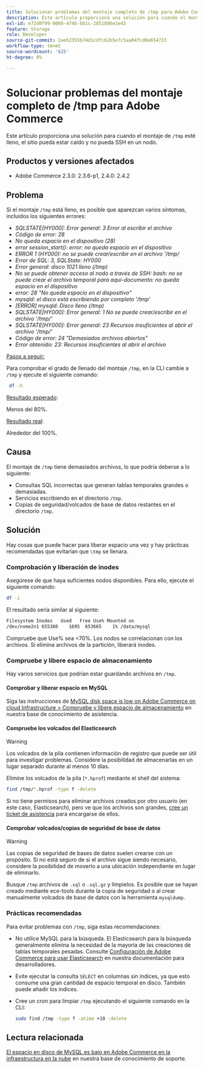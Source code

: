 ```yaml
---
title: Solucionar problemas del montaje completo de /tmp para Adobe Commerce
description: Este artículo proporciona una solución para cuando el montaje /tmp está lleno, el sitio puede estar caído y no puede SSH en un nodo.
exl-id: e72d0f99-0060-474b-bb1c-2851896e1e43
feature: Storage
role: Developer
source-git-commit: 2aeb2355b74d1cdfc62b5e7c5aa04fcd0a654733
workflow-type: tm+mt
source-wordcount: '625'
ht-degree: 0%

---
```


# Solucionar problemas del montaje completo de /tmp para Adobe Commerce

Este artículo proporciona una solución para cuando el montaje de `/tmp` esté lleno, el sitio pueda estar caído y no pueda SSH en un nodo.

## Productos y versiones afectados

* Adobe Commerce 2.3.0: 2.3.6-p1, 2.4.0: 2.4.2

## Problema

Si el montaje `/tmp` está lleno, es posible que aparezcan varios síntomas, incluidos los siguientes errores:

* *SQLSTATE[HY000]: Error general: 3 Error al escribir el archivo*
* *Código de error: 28*
* *No queda espacio en el dispositivo (28)*
* *error session_start(): error: no queda espacio en el dispositivo*
* *ERROR 1 (HY000): no se puede crear/escribir en el archivo &#39;/tmp/*
* *Error de SQL: 3, SQLState: HY000*
* *Error general: disco 1021 lleno (/tmp)*
* *No se puede obtener acceso al nodo a través de SSH:*
  *bash: no se puede crear el archivo temporal para aquí-documento: no queda espacio en el dispositivo*
* *error: 28 &quot;No queda espacio en el dispositivo&quot;*
* *mysqld: el disco está escribiendo por completo &#39;/tmp&#39;*
* *[ERROR] mysqld: Disco lleno (/tmp)*
* *SQLSTATE[HY000]: Error general: 1 No se puede crear/escribir en el archivo &#39;/tmp/&#39;*
* *SQLSTATE[HY000]: Error general: 23 Recursos insuficientes al abrir el archivo &#39;/tmp/&#39;*
* *Código de error: 24 &quot;Demasiados archivos abiertos&quot;*
* *Error obtenido: 23: Recursos insuficientes al abrir el archivo*


<u>Pasos a seguir:</u>

Para comprobar el grado de llenado del montaje `/tmp`, en la CLI cambie a `/tmp` y ejecute el siguiente comando:

```bash
 df -h
```

<u>Resultado esperado</u>:

Menos del 80%.

<u>Resultado real</u>:

Alrededor del 100%.

## Causa

El montaje de `/tmp` tiene demasiados archivos, lo que podría deberse a lo siguiente:

* Consultas SQL incorrectas que generan tablas temporales grandes o demasiadas.
* Servicios escribiendo en el directorio `/tmp`.
* Copias de seguridad/volcados de base de datos restantes en el directorio `/tmp`.

## Solución

Hay cosas que puede hacer para liberar espacio una vez y hay prácticas recomendadas que evitarían que `\tmp` se llenara.

### Comprobación y liberación de inodes

Asegúrese de que haya suficientes nodos disponibles. Para ello, ejecute el siguiente comando:

```bash
df -i
```

El resultado sería similar al siguiente:

```bash
Filesystem Inodes   Used   Free Use% Mounted on
/dev/nvme2n1 655360    1695  653665    1% /data/mysql
```

Compruebe que Use% sea &lt;70%. Los nodos se correlacionan con los archivos. Si elimina archivos de la partición, liberará inodes.

### Compruebe y libere espacio de almacenamiento

Hay varios servicios que podrían estar guardando archivos en `/tmp`.

#### Comprobar y liberar espacio en MySQL

Siga las instrucciones de [MySQL disk space is low on Adobe Commerce on cloud Infrastructure > Compruebe y libere espacio de almacenamiento](/help/troubleshooting/database/mysql-disk-space-is-low-on-magento-commerce-cloud.md#check_and_free) en nuestra base de conocimiento de asistencia.

#### Compruebe los volcados del Elasticsearch

>[!WARNING]
>
>Los volcados de la pila contienen información de registro que puede ser útil para investigar problemas. Considere la posibilidad de almacenarlas en un lugar separado durante al menos 10 días.

Elimine los volcados de la pila (`*.hprof`) mediante el shell del sistema:

```bash
find /tmp/*.hprof -type f -delete
```

Si no tiene permisos para eliminar archivos creados por otro usuario (en este caso, Elasticsearch), pero ve que los archivos son grandes, [cree un ticket de asistencia](/help/help-center-guide/help-center/magento-help-center-user-guide.md#submit-ticket) para encargarse de ellos.

#### Comprobar volcados/copias de seguridad de base de datos

>[!WARNING]
>
>Las copias de seguridad de bases de datos suelen crearse con un propósito. Si no está seguro de si el archivo sigue siendo necesario, considere la posibilidad de moverlo a una ubicación independiente en lugar de eliminarlo.

Busque `/tmp` archivos de `.sql` o `.sql.gz` y límpielos. Es posible que se hayan creado mediante ece-tools durante la copia de seguridad o al crear manualmente volcados de base de datos con la herramienta `mysqldump`.

### Prácticas recomendadas

Para evitar problemas con `/tmp`, siga estas recomendaciones:

* No utilice MySQL para la búsqueda. El Elasticsearch para la búsqueda generalmente elimina la necesidad de la mayoría de las creaciones de tablas temporales pesadas. Consulte [Configuración de Adobe Commerce para usar Elasticsearch](https://experienceleague.adobe.com/es/docs/commerce-operations/configuration-guide/search/configure-search-engine) en nuestra documentación para desarrolladores.
* Evite ejecutar la consulta `SELECT` en columnas sin índices, ya que esto consume una gran cantidad de espacio temporal en disco. También puede añadir los índices.
* Cree un cron para limpiar `/tmp` ejecutando el siguiente comando en la CLI:

  ```bash
  sudo find /tmp -type f -atime +10 -delete
  ```

## Lectura relacionada

[El espacio en disco de MySQL es bajo en Adobe Commerce en la infraestructura en la nube](/help/troubleshooting/database/mysql-disk-space-is-low-on-magento-commerce-cloud.md) en nuestra base de conocimiento de soporte.
